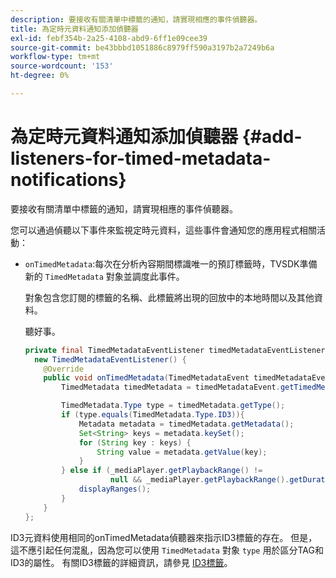 ```yaml
---
description: 要接收有關清單中標籤的通知，請實現相應的事件偵聽器。
title: 為定時元資料通知添加偵聽器
exl-id: febf354b-2a25-4108-abd9-6ff1e09cee39
source-git-commit: be43bbbd1051886c8979ff590a3197b2a7249b6a
workflow-type: tm+mt
source-wordcount: '153'
ht-degree: 0%

---
```


# 為定時元資料通知添加偵聽器 {#add-listeners-for-timed-metadata-notifications}

要接收有關清單中標籤的通知，請實現相應的事件偵聽器。

您可以通過偵聽以下事件來監視定時元資料，這些事件會通知您的應用程式相關活動：

* `onTimedMetadata`:每次在分析內容期間標識唯一的預訂標籤時，TVSDK準備新的 `TimedMetadata` 對象並調度此事件。

   對象包含您訂閱的標籤的名稱、此標籤將出現的回放中的本地時間以及其他資料。

   聽好事。

   ```java
   private final TimedMetadataEventListener timedMetadataEventListener =  
     new TimedMetadataEventListener() { 
       @Override 
       public void onTimedMetadata(TimedMetadataEvent timedMetadataEvent) { 
           TimedMetadata timedMetadata = timedMetadataEvent.getTimedMetadata(); 
   
           TimedMetadata.Type type = timedMetadata.getType(); 
           if (type.equals(TimedMetadata.Type.ID3)){ 
               Metadata metadata = timedMetadata.getMetadata(); 
               Set<String> keys = metadata.keySet(); 
               for (String key : keys) { 
                   String value = metadata.getValue(key); 
               } 
           } else if (_mediaPlayer.getPlaybackRange() !=  
                      null && _mediaPlayer.getPlaybackRange().getDuration() > 0) { 
               displayRanges(); 
           } 
       } 
   }; 
   ```

ID3元資料使用相同的onTimedMetadata偵聽器來指示ID3標籤的存在。 但是，這不應引起任何混亂，因為您可以使用 `TimedMetadata` 對象 `type` 用於區分TAG和ID3的屬性。 有關ID3標籤的詳細資訊，請參見 [ID3標籤](../../../tvsdk-1.4-for-android/notification-system/android-1.4-id3-metadata-retrieve.md)。
